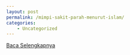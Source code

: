```yaml
---
layout: post
permalink: /mimpi-sakit-parah-menurut-islam/
categories:
    - Uncategorized
---
```


[Baca Selengkapnya](/04)